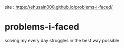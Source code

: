 site : https://ehusain000.github.io/problems-i-faced/

# problems-i-faced
solving my every day struggles in the best way possible
